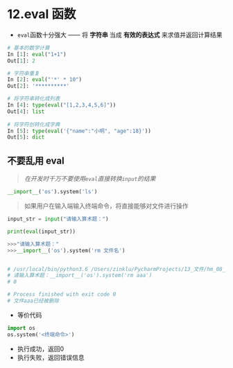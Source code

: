 # 12.eval 函数
- `eval`函数十分强大 —— 将 **字符串** 当成 **有效的表达式** 来求值并返回计算结果
```python
# 基本的数学计算
In [1]: eval("1+1")
Out[1]: 2

# 字符串重复
In [2]: eval("'*' * 10")
Out[2]: '**********'

# 将字符串转化成列表
In [4]: type(eval("[1,2,3,4,5,6]"))
Out[4]: list
	
# 将字符创转化成字典
In [5]: type(eval('{"name":"小明", "age":18}'))
Out[5]: dict
```

##  不要乱用 eval
> *在开发时千万不要使用`eval`直接转换`input`的结果*

```python
__import__('os').system('ls')
```

> 如果用户在输入端输入终端命令，将直接能够对文件进行操作

```python
input_str = input("请输入算术题：")

print(eval(input_str))

>>>"请输入算术题：" 
>>>__import__('os').system('rm 文件名')


# /usr/local/bin/python3.6 /Users/zinklu/PycharmProjects/13_文件/hm_08_eval计算器.py
# 请输入算术题：__import__('os').system('rm aaa')
# 0

# Process finished with exit code 0
# 文件aaa已经被删除
```



- 等价代码

```python
import os
os.system('<终端命令>')
```


- 执行成功，返回0
- 执行失败，返回错误信息










